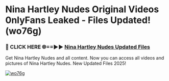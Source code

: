 # Nina Hartley Nudes Original Videos 0nlyFans Leaked - Files Updated! (wo76g)

<h3>🔴 CLICK HERE 🌐==►► <a href="https://tinyurl.com/52m3yx9h" rel="nofollow">Nina Hartley Nudes Updated Files</a></h3>

Get Nina Hartley Nudes and all content. Now you can access all videos and pictures of Nina Hartley Nudes. New Updated Files 2025!

[![wo76g](https://i.imgur.com/TnHtlc8.gif)](https://tinyurl.com/52m3yx9h)
